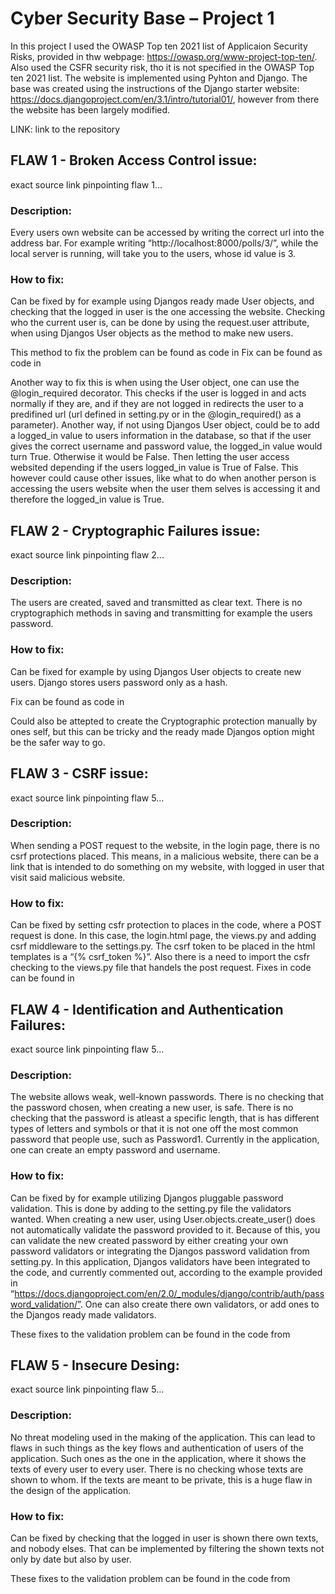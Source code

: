 # Cyber Security Base – Project 1

In this project I used the OWASP Top ten 2021 list of Applicaion Security Risks, provided in thw webpage: https://owasp.org/www-project-top-ten/.
Also used the CSFR security risk, tho it is not specified in the OWASP Top ten 2021 list. The website is implemented using Pyhton and Django. The base was created using the instructions of the Django starter website: https://docs.djangoproject.com/en/3.1/intro/tutorial01/, however from there the website has been largely modified.

LINK: link to the repository



## FLAW 1 - Broken Access Control issue:

exact source link pinpointing flaw 1...

### Description:
Every users own website can be accessed by writing the correct url into the address bar. For example writing “http://localhost:8000/polls/3/”, while the local server is running, will take you to the users, whose id value is 3.

### How to fix:
Can be fixed by for example using Djangos ready made User objects, and checking that the logged in user is the one accessing the website. Checking who the current user is, can be done by using the request.user attribute, when using Djangos User objects as the method to make new users.

This method to fix the problem can be found as code in Fix can be found as code in 

Another way to fix this is when using the User object, one can use the @login_required decorator. This checks if the user is logged in and acts normally if they are, and if they are not logged in redirects the user to a predifined url (url defined in setting.py or in the @login_required() as a parameter). Another way, if not using Djangos User object, could be to add a logged_in value to users information in the database, so that if the user gives the correct username and password value, the logged_in value would turn True. Otherwise it would be False. Then letting the user access websited depending if the users logged_in value is True of False. This however could cause other issues, like what to do when another person is accessing the users website when the user them selves is accessing it and therefore the logged_in value is True.



## FLAW 2 - Cryptographic Failures issue:

exact source link pinpointing flaw 2…

### Description:
The users are created, saved and transmitted as clear text. There is no cryptographich methods in saving and transmitting for example the users password.

### How to fix:
Can be fixed for example by using Djangos User objects to create new users. Django stores users password only as a hash.

Fix can be found as code in  

Could also be attepted to create the Cryptographic protection manually by ones self, but this can be tricky and the ready made Djangos option might be the safer way to go.


## FLAW 3 - CSRF issue:

exact source link pinpointing flaw 5...

### Description:
When sending a POST request to the website, in the login page, there is no csrf protections placed. This means, in a malicious website, there can be a link that is intended to do something on my website, with logged in user that visit said malicious website.

### How to fix:
Can be fixed by setting csfr protection to places in the code, where a POST request is done. In this case, the login.html page, the views.py and adding csrf middleware to the settings.py. The csrf token to be placed in the html templates is a “{% csrf_token %}”. Also there is a need to import the csfr checking to the views.py file that handels the post request.
Fixes in code can be found in 


## FLAW 4 - Identification and Authentication Failures:

exact source link pinpointing flaw 5...

### Description:
The website allows weak, well-known passwords. There is no checking that the password chosen, when creating a new user, is safe. There is no checking that the password is atleast a specific length, that is has different types of letters and symbols or that it is not one off the most common password that people use, such as Password1. Currently in the application, one can create an empty password and username. 

### How to fix:
Can be fixed by for example utilizing Djangos pluggable password validation. This is done by adding to the setting.py file the validators wanted. When creating a new user, using User.objects.create_user() does not automatically validate the password provided to it. Because of this, you can validate the new created password by either creating your own password validators or integrating the Djangos password validation from setting.py. In this application, Djangos validators have been integrated to the code, and currently commented out, according to the example provided in “https://docs.djangoproject.com/en/2.0/_modules/django/contrib/auth/password_validation/”.
One can also create there own validators, or add ones to the Djangos ready made validators.

These fixes to the validation problem can be found in the code from  


## FLAW 5 - Insecure Desing:

exact source link pinpointing flaw 5...

### Description:
No threat modeling used in the making of the application. This can lead to flaws in such things as the key flows and authentication of users of the application. Such ones as the one in the application, where it shows the texts of every user to every user. There is no checking whose texts are shown to whom. If the texts are meant to be private, this is a huge flaw in the design of the application.

### How to fix:
Can be fixed by checking that the logged in user is shown there own texts, and nobody elses. That can be implemented by filtering the shown texts not only by date but also by user.

These fixes to the validation problem can be found in the code from  
